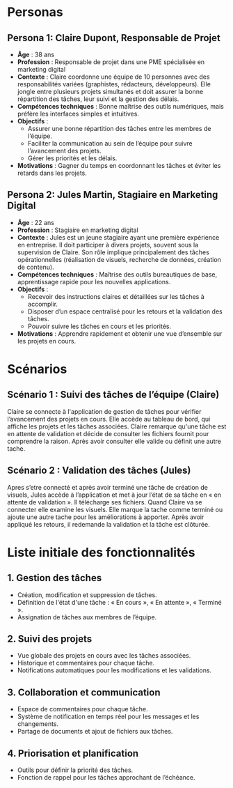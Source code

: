 # Personas

## Persona 1: Claire Dupont, Responsable de Projet

- **Âge** : 38 ans
- **Profession** : Responsable de projet dans une PME spécialisée en marketing digital
- **Contexte** : Claire coordonne une équipe de 10 personnes avec des responsabilités variées (graphistes, rédacteurs, développeurs). Elle jongle entre plusieurs projets simultanés et doit assurer la bonne répartition des tâches, leur suivi et la gestion des délais.
- **Compétences techniques** : Bonne maîtrise des outils numériques, mais préfère les interfaces simples et intuitives.
- **Objectifs** :
  - Assurer une bonne répartition des tâches entre les membres de l’équipe.
  - Faciliter la communication au sein de l’équipe pour suivre l’avancement des projets.
  - Gérer les priorités et les délais.
- **Motivations** : Gagner du temps en coordonnant les tâches et éviter les retards dans les projets.

## Persona 2: Jules Martin, Stagiaire en Marketing Digital

- **Âge** : 22 ans
- **Profession** : Stagiaire en marketing digital
- **Contexte** : Jules est un jeune stagiaire ayant une première expérience en entreprise. Il doit participer à divers projets, souvent sous la supervision de Claire. Son rôle implique principalement des tâches opérationnelles (réalisation de visuels, recherche de données, création de contenu).
- **Compétences techniques** : Maîtrise des outils bureautiques de base, apprentissage rapide pour les nouvelles applications.
- **Objectifs** :
  - Recevoir des instructions claires et détaillées sur les tâches à accomplir.
  - Disposer d’un espace centralisé pour les retours et la validation des tâches.
  - Pouvoir suivre les tâches en cours et les priorités.
- **Motivations** : Apprendre rapidement et obtenir une vue d’ensemble sur les projets en cours.

# Scénarios

## Scénario 1 : Suivi des tâches de l’équipe (Claire)

Claire se connecte à l'application de gestion de tâches pour vérifier l’avancement des projets en cours. 
Elle accède au tableau de bord, qui affiche les projets et les tâches associées. 
Claire remarque qu'une tâche est en attente de validation et décide de consulter les fichiers fournit pour comprendre la raison. 
Après avoir consulter elle valide ou définit une autre tache.


## Scénario 2 : Validation des tâches (Jules)

Apres s’etre connecté et après avoir terminé une tâche de création de visuels, Jules accède à l’application et met à jour l’état de sa tâche en « en attente de validation ». Il télécharge ses fichiers. Quand Claire va se connecter elle examine les visuels. Elle marque la tache comme terminé ou ajoute une autre tache pour les améliorations à apporter. Après avoir appliqué les retours, il redemande la validation et la tâche est clôturée.



# Liste initiale des fonctionnalités

## 1. Gestion des tâches
- Création, modification et suppression de tâches.
- Définition de l'état d'une tâche : « En cours », « En attente », « Terminé ».
- Assignation de tâches aux membres de l’équipe.

## 2. Suivi des projets
- Vue globale des projets en cours avec les tâches associées.
- Historique et commentaires pour chaque tâche.
- Notifications automatiques pour les modifications et les validations.

## 3. Collaboration et communication
- Espace de commentaires pour chaque tâche.
- Système de notification en temps réel pour les messages et les changements.
- Partage de documents et ajout de fichiers aux tâches.

## 4. Priorisation et planification
- Outils pour définir la priorité des tâches.
- Fonction de rappel pour les tâches approchant de l’échéance.
